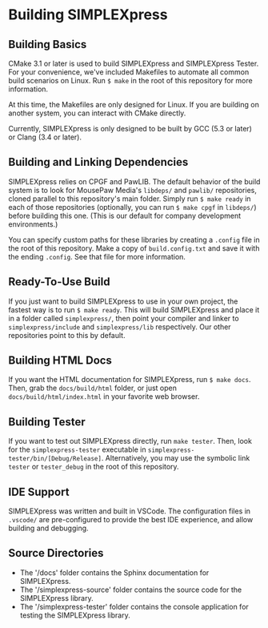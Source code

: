# Building SIMPLEXpress

## Building Basics

CMake 3.1 or later is used to build SIMPLEXpress and SIMPLEXpress Tester. For
your convenience, we've included Makefiles to automate all common build
scenarios on Linux. Run `$ make` in the root of this repository for more
information.

At this time, the Makefiles are only designed for Linux. If you are building
on another system, you can interact with CMake directly.

Currently, SIMPLEXpress is only designed to be built by GCC (5.3 or later) or
Clang (3.4 or later).

## Building and Linking Dependencies

SIMPLEXpress relies on CPGF and PawLIB. The default behavior of the build
system is to look for MousePaw Media's `libdeps/` and `pawlib/` repositories,
cloned parallel to this repository's main folder. Simply run `$ make ready` in
each of those repositories (optionally, you can run `$ make cpgf`
in `libdeps/`) before building this one. (This is our default for company
development environments.)

You can specify custom paths for these libraries by creating a `.config` file
in the root of this repository. Make a copy of `build.config.txt` and save it
with the ending `.config`. See that file for more information.

## Ready-To-Use Build

If you just want to build SIMPLEXpress to use in your own project, the fastest
way is to run `$ make ready`. This will build SIMPLEXpress and place it in a
folder called `simplexpress/`, then point your compiler and linker to
`simplexpress/include` and `simplexpress/lib` respectively. Our other
repositories point to this by default.

## Building HTML Docs

If you want the HTML documentation for SIMPLEXpress, run `$ make docs`. Then,
grab the `docs/build/html` folder, or just open `docs/build/html/index.html` in
your favorite web browser.

## Building Tester

If you want to test out SIMPLEXpress directly, run `make tester`. Then, look
for the `simplexpress-tester` executable in
`simplexpress-tester/bin/[Debug/Release]`. Alternatively, you may use the
symbolic link `tester` or `tester_debug` in the root of this repository.

## IDE Support

SIMPLEXpress was written and built in VSCode. The configuration files in
`.vscode/` are pre-configured to provide the best IDE experience, and allow
building and debugging.

## Source Directories

- The '/docs' folder contains the Sphinx documentation for SIMPLEXpress.
- The '/simplexpress-source' folder contains the source code for the
  SIMPLEXpress library.
- The '/simplexpress-tester' folder contains the console application for
  testing the SIMPLEXpress library.
